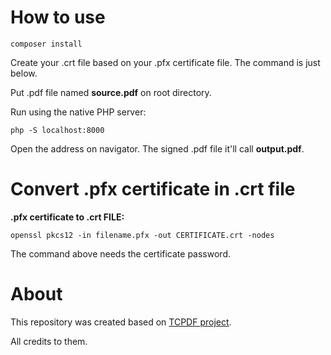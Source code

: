 How to use
==========

    composer install

Create your .crt file based on your .pfx certificate file. The command is just below.

Put .pdf file named **source.pdf** on root directory.

Run using the native PHP server:

    php -S localhost:8000

Open the address on navigator. The signed .pdf file it'll call **output.pdf**.


Convert .pfx certificate in .crt file
=====================================

**.pfx certificate to .crt FILE:**

    openssl pkcs12 -in filename.pfx -out CERTIFICATE.crt -nodes


The command above needs the certificate password.

About
=====

This repository was created based on [TCPDF project](https://github.com/tecnickcom/TCPDF).

All credits to them.
